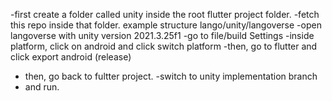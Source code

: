 -first create a folder called unity inside the root flutter project folder.
-fetch this repo inside that folder.
example structure lango/unity/langoverse
-open langoverse with unity version 2021.3.25f1
-go to file/build Settings
-inside platform, click on android and click switch platform
-then, go to flutter and click export android (release)

- then, go back to fultter project.
  -switch to unity implementation branch
- and run.
